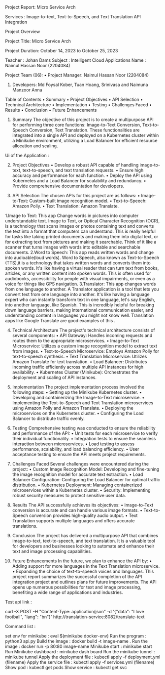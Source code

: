 Project Report: Micro Service Arch

Services :
Image-to-text, Text-to-Speech, and Text Translation API Integration

Project Overview 

Project Title: Micro Service Arch

Project Duration: October 14, 2023 to October 25, 2023

Teacher : Johan Dams
Subject : Intelligent Cloud Applications 
Name : Naimul Hassan Noor (2204084)


Project Team (06):
•	Project Manager: Naimul Hassan Noor (2204084)
1.	Developers: Md Foysal Kober, Tuan Hoang, Srinivasa and Naimuna Manzoor Anna

Table of Contents
•	Summary
•	Project Objectives
•	API Selection
•	Technical Architecture
•	Implementation
•	Testing
•	Challenges Faced
•	Results
•	Conclusion
•	Future Enhancements












1. Summary
The objective of this project is to create a multipurpose API for performing three core functions: Image-to-Text Conversion, Text-to-Speech Conversion, Text Translation. These functionalities are integrated into a single API and deployed on a Kubernetes cluster within a Minikube environment, utilizing a Load Balancer for efficient resource allocation and scaling.

 

Ui of the Application :



2. Project Objectives
•	Develop a robust API capable of handling image-to-text, text-to-speech, and text translation requests. 
•	Ensure high accuracy and performance for each function. 
•	Deploy the API using Kubernetes and a Load Balancer for scalability and redundancy. 
•	Provide comprehensive documentation for developers.

3. API Selection
The chosen APIs for this project are as follows:
•	Image-to-Text: Custom-built image recognition model.
•	Text-to-Speech: Amazon Polly.
•	Text Translation: Amazon Translate.
 
1.Image to Text: 
This app Change words in pictures into computer understandable text. Image to Text, or Optical Character Recognition (OCR), is a technology that scans images or photos containing text and converts the text into a format that computers can understand. This is really helpful for tasks like taking printed documents and making them into digital text, or for extracting text from pictures and making it searchable. Think of it like a scanner that turns images with words into editable and searchable documents. 
2.Word to Speech: 
This app reads written words and change into audioable(loud words). Word to Speech, also known as Text-to-Speech (TTS),it is a technology that takes written words and converts them into spoken words. It's like having a virtual reader that can turn text from books, articles, or any written content into spoken words. This is often used for audiobooks, accessibility for people with visual impairments, or even as a voice for things like GPS navigation. 
3.Translator:
This app changes words from one language to another. A Translator application is a tool 
that lets you convert text from one language into another. It's like having a language expert who can instantly transform text in one language, let's say English, into another language, like Spanish. This is incredibly helpful for breaking down language barriers, making international communication easier, and understanding content in languages you might not know well. Translation apps like Google Translate are good examples of this . 



4. Technical Architecture
The project's technical architecture consists of several components:
•	API Gateway: Handles incoming requests and routes them to the appropriate microservices.
•	Image-to-Text Microservice: Utilizes a custom image recognition model to extract text from images.
•	Text-to-Speech Microservice: Employs Amazon Polly for text-to-speech synthesis.
•	Text Translation Microservice: Utilizes Amazon Translate for text translation.
•	Load Balancer: Distributes incoming traffic efficiently across multiple API instances for high availability.
•	Kubernetes Cluster (Minikube): Orchestrates the deployment and scaling of API instances. 

5. Implementation
The project implementation process involved the following steps:
•	Setting up the Minikube Kubernetes cluster.
•	Developing and containerizing the Image-to-Text microservice.
•	Implementing the Text-to-Speech and Text Translation microservices using Amazon Polly and Amazon Translate.
•	Deploying the microservices on the Kubernetes cluster.
•	Configuring the Load Balancer to distribute traffic evenly.

6. Testing
Comprehensive testing was conducted to ensure the reliability and performance of the API:
•	Unit tests for each microservice to verify their individual functionality.
•	Integration tests to ensure the seamless interaction between microservices.
•	Load testing to assess performance, scalability, and load balancing efficiency.
•	User acceptance testing to ensure the API meets project requirements. 

7. Challenges Faced
Several challenges were encountered during the project:
•	Custom Image Recognition Model: Developing and fine-tuning the image recognition model for accurate text extraction.
•	Load Balancer Configuration: Configuring the Load Balancer for optimal traffic distribution.
•	Kubernetes Deployment: Managing containerized microservices within a Kubernetes cluster.
•	Security: Implementing robust security measures to protect sensitive user data. 

8. Results
The API successfully achieves its objectives:
•	Image-to-Text conversion is accurate and can handle various image formats.
•	Text-to-Speech conversion provides high-quality audio output.
•	Text Translation supports multiple languages and offers accurate translations.

9. Conclusion
The project has delivered a multipurpose API that combines image-to-text, text-to-speech, and text translation. It is a valuable tool for developers and businesses looking to automate and enhance their text and image processing capabilities.

10. Future Enhancements
In the future, we plan to enhance the API by:
•	Adding support for more languages in the Text Translation microservice.
•	Expanding the choice of text-to-speech voices and languages.
This project report summarizes the successful completion of the API integration project and outlines plans for future improvements. The API opens up numerous possibilities for text and image processing, benefiting a wide range of applications and industries.





Test api link : 

curl -X POST -H "Content-Type: application/json" -d '{"data": "I love football", "lang": "bn"}' http://translation-service:8082/translate-text


Command list : 

set env for minikube : eval $(minikube docker-env)
Run the program : python3 api.py
Build the image : docker build -t image-name . Run the image : docker run -p 80:80 image-name Minikube start : minikube start 
Run Minikube dashboard : minikube dash	board
Run the minikube tunnel : minikube tunnel
Apply the deployment file : kubectl apply -f deployment.yml (filename)
Apply the service file : kubectl apply -f services.yml (filename)
Show pod : kubectl get pods
Show service : kubectl get svc

